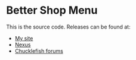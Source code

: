 ﻿# Better Shop Menu
This is the source code. Releases can be found at:
* [My site](http://spacechase0.com/mods/stardew-valley/better-shop-menu/)
* [Nexus](http://www.nexusmods.com/stardewvalley/mods/2012/?)
* [Chucklefish forums](https://community.playstarbound.com/resources/better-shop-menu.5245/)
